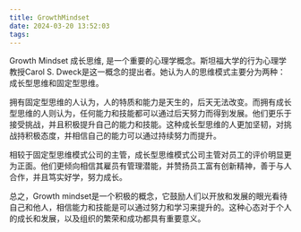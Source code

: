 ```yaml
---
title: GrowthMindset
date: 2024-03-20 13:52:03
tags:
---
```

Growth Mindset 成长思维, 是一个重要的心理学概念。斯坦福大学的行为心理学教授Carol S. Dweck是这一概念的提出者。她认为人的思维模式主要分为两种：成长型思维和固定型思维。

拥有固定型思维的人认为，人的特质和能力是天生的，后天无法改变。而拥有成长型思维的人则认为，任何能力和技能都可以通过后天努力而得到发展。他们更乐于接受挑战，并且积极提升自己的能力和技能。这种成长型思维的人更加坚韧，对挑战持积极态度，并相信自己的能力可以通过持续努力而提升。

相较于固定型思维模式公司的主管，成长型思维模式公司主管对员工的评价明显更为正面。他们更倾向相信其雇员有管理潜能，并赞扬员工富有创新精神，善于与人合作，并且笃实好学，努力成长。

总之，Growth mindset是一个积极的概念，它鼓励人们以开放和发展的眼光看待自己和他人，相信能力和技能是可以通过努力和学习来提升的。这种心态对于个人的成长和发展，以及组织的繁荣和成功都具有重要意义。